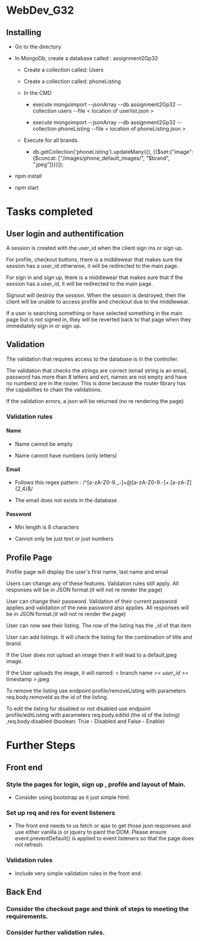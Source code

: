 # WebDev_G32

## Installing
- Go to the directory

- In MongoDb, create a database called : assignment2Gp32

  - Create a collection called: Users

  - Create a collection called: phoneListing

  - In the CMD

    - execute mongoimport --jsonArray --db assignment2Gp32 --collection users --file < location of userlist.json >

    - execute mongoimport --jsonArray --db assignment2Gp32 --collection phoneListing --file < location of phoneListing.json >

  - Execute for all brands.

    - db.getCollection('phoneListing').updateMany({}, [{$set:{"image":{$concat: ["/images/phone_default_images/", "$brand", ".jpeg"]}}}]);


- npm install

- npm start

# Tasks completed
## User login and authentification
A session is created with the user_id when the client sign ins or sign up.

For profile, checkout buttons, there is a middlewear that makes sure the session has a user_id otherwise, it will be redirected to the main page.

For sign in and sign up, there is a middlewear that makes sure that if the session has a user_id, it will be redirected to the main page.

Signout will destroy the session. When the session is destroyed, then the client will be unable to access profile and checkout due to the middlewear.

If a user is searching something or have selected something in the main page but is not signed in, they will be reverted back to that page when they immediately sign in or sign up.

## Validation
The validation that requires access to the database is in the controller.

The validation that checks the strings are correct (email string is an email, password has more than 8 letters and ect, names are not empty and have no numbers) are in the router. This is done because the router library has the capabilties to chain the validations.

If the validation errors, a json will be returned (no re rendering the page)

### Validation rules
#### Name
- Name cannot be empty

- Name cannot have numbers (only letters)

#### Email
- Follows this regex pattern : /^[a-zA-Z0-9._-]+@[a-zA-Z0-9.-]+\.[a-zA-Z]{2,4}$/

- The email does not exists in the database

#### Password
- Min length is 8 characters

- Cannot only be just text or just numbers

## Profile Page
Profile page will display the user's first name, last name and email

Users can change any of these features. Validation rules still apply. All responses will be in JSON format.(it will not re render the page)

User can change their password. Validation of their current password applies and validation of the new password also applies. All responses will be in JSON format.(it will not re render the page)

User can now see their listing. The row of the listing has the _id of that item

User can add listings. It will check the listing for the combination of title and brand.

If the User does not upload an image then it will lead to a default.jpeg image.

If the User uploads the image, it will named: < branch name >_< user_id >_< timestamp >.jpeg

To remove the listing use endpoint profile/removeListing with parameters req.body.removeId as the id of the listing.

To edit the listing for disabled or not disabled use endpoint profile/editListing with parameters req.body.editId (the id of the listing) ,req.body.disabled (boolean: True - Disabled and False - Enable)


# Further Steps
## Front end
### Style the pages for login, sign up , profile and layout of Main.
- Consider using bootstrap as it just simple html.
### Set up req and res for event listeners
- The front end needs to us fetch or ajax to get those json responses and use either vanilla js or jquery to paint the DOM.
Please ensure event.preventDefault() is applied to event listeners so that the page does not refresh.
### Validation rules
- Include very simple validation rules in the front end.

## Back End
### Consider the checkout page and think of steps to meeting the requirements.
### Consider further validation rules.
